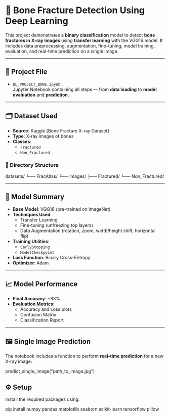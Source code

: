 # 🦴 Bone Fracture Detection Using Deep Learning

This project demonstrates a **binary classification** model to detect **bone fractures in X-ray images** using **transfer learning** with the VGG16 model. It includes data preprocessing, augmentation, fine-tuning, model training, evaluation, and real-time prediction on a single image.

---

## 📁 Project File

- `DL_PROJECT_BONE.ipynb`:  
  Jupyter Notebook containing all steps — from **data loading** to **model evaluation** and **prediction**.

---

## 🗂 Dataset Used

- **Source**: Kaggle [Bone Fracture X-ray Dataset] 
- **Type**: X-ray images of bones  
- **Classes**:
  - `Fractured`  
  - `Non_Fractured`

### 📌 Directory Structure

datasets/
└── FracAtlas/
└── images/
├── Fractured/
└── Non_Fractured/


---

## 🧠 Model Summary

- **Base Model**: VGG16 (pre-trained on ImageNet)  
- **Techniques Used**:
  - Transfer Learning
  - Fine-tuning (unfreezing top layers)
  - Data Augmentation (rotation, zoom, width/height shift, horizontal flip)
- **Training Utilities**:
  - `EarlyStopping`
  - `ModelCheckpoint`
- **Loss Function**: Binary Cross-Entropy  
- **Optimizer**: Adam

---

## 📈 Model Performance

- **Final Accuracy**: ~83%
- **Evaluation Metrics**:
  - Accuracy and Loss plots
  - Confusion Matrix
  - Classification Report

---

## 🖼️ Single Image Prediction

The notebook includes a function to perform **real-time prediction** for a new X-ray image:

predict_single_image("path_to_image.jpg")

## ⚙️ Setup

Install the required packages using:

pip install numpy pandas matplotlib seaborn scikit-learn tensorflow pillow

